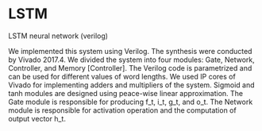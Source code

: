 # LSTM
LSTM neural network (verilog)

We implemented this system using Verilog. The synthesis were conducted by Vivado 2017.4. We divided the system into four modules: Gate, Network, Controller, and Memory [Controller]. The Verilog code is parametrized and can be used for different values of word lengths. We used IP cores of Vivado for implementing adders and multipliers of the system. Sigmoid and tanh modules are designed using peace-wise linear approximation. The Gate module is responsible for producing f_t, i_t, g_t, and o_t. The Network module is responsible for activation operation and the computation of output vector h_t.
